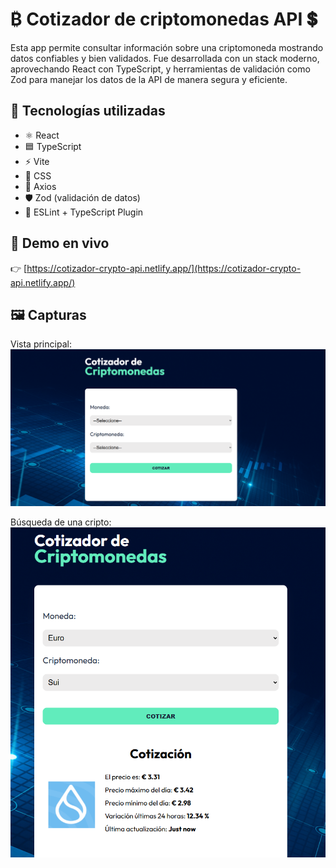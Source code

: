 # ₿ Cotizador de criptomonedas API 💲

Esta app permite consultar información sobre una criptomoneda mostrando datos confiables y bien validados. Fue desarrollada con un stack moderno, aprovechando React con TypeScript, y herramientas de validación como Zod para manejar los datos de la API de manera segura y eficiente.

## 🧪 Tecnologías utilizadas

- ⚛️ React
- 🟦 TypeScript
- ⚡ Vite
- 🎨 CSS
- 📡 Axios
- 🛡️ Zod (validación de datos)
- 🧰 ESLint + TypeScript Plugin

## 🚀 Demo en vivo

👉 [https://cotizador-crypto-api.netlify.app/](https://cotizador-crypto-api.netlify.app/)

## 🖼️ Capturas

Vista principal:
![Home](./assets/home.png)

Búsqueda de una cripto:
![Carrito](./assets/eg.png)
